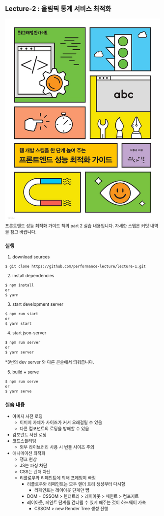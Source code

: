 ## Lecture-2 : 올림픽 통계 서비스 최적화

![frontend performance optimization guide](public/paste/2022-11-14-13-58-40.png)
프론트엔드 성능 최적화 가이드 책의 part 2 실습 내용입니다.
자세한 스텝은 커밋 내역을 참고 바랍니다.

### 실행

1. download sources

```
$ git clone https://github.com/performance-lecture/lecture-1.git
```

2. install dependencies

```
$ npm install
or
$ yarn
```

3. start development server

```
$ npm run start
or
$ yarn start
```

4. start json-server

```
$ npm run server
or
$ yarn server
```

\*3번의 dev server 와 다른 콘솔에서 띄워줍니다.

5. build + serve

```
$ npm run serve
or
$ yarn serve
```

### 실습 내용

- 아미지 사전 로딩
  - 이미지 자체가 사이즈가 커서 오래걸릴 수 있음
  - 다른 컴포넌트의 로딩을 방해할 수 있음
- 캄포넌트 사전 로딩
- 코드스플리팅
  - 외부 라이브러리 사용 시 번들 사이즈 주의
- 애니메이션 최적화
  - 쟁크 현상
  - JS는 파싱 차단
  - CSS는 렌더 차단
  - 리플로우와 리페인트에 의해 프레임이 빠짐
    - 리플로우와 리페인트는 모두 렌더 트리 생성부터 다시함
      - 리페인트는 레이아웃 단계만 뻄
    - DOM + CSSOM > 렌더트리 > 레이아웃 > 페인트 > 컴포지트
    - 레이아웃, 페인트 단계를 건너뛸 수 있게 해주는 것이 하드웨어 가속
      - CSSOM > new Render Tree 생성 진행
